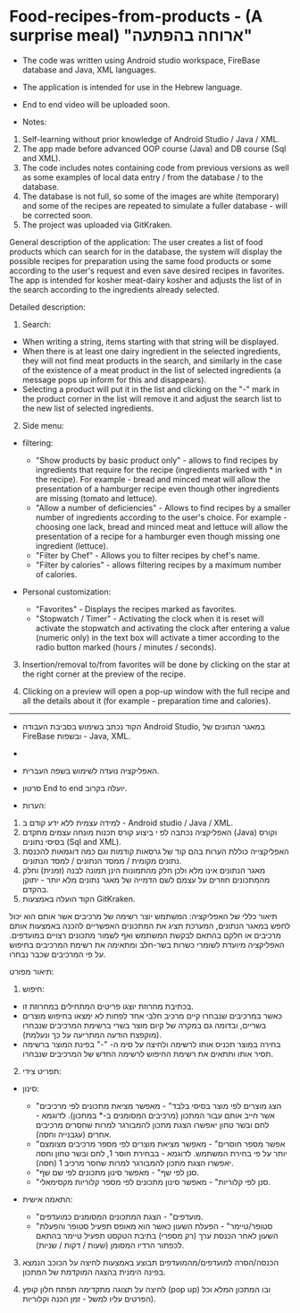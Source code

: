 # Food-recipes-from-products - (A surprise meal) "ארוחה בהפתעה"

* The code was written using Android studio workspace, FireBase database and Java, XML languages. 

* The application is intended for use in the Hebrew language.

* End to end video will be uploaded soon.

* Notes:
1) Self-learning without prior knowledge of Android Studio / Java / XML.
2) The app made before advanced OOP course (Java) and DB course (Sql and XML).
3) The code includes notes containing code from previous versions as well as some examples of local data entry / from the database / to the database.
4) The database is not full, so some of the images are white (temporary) and some of the recipes are repeated to simulate a fuller database - will be corrected soon.
5) The project was uploaded via GitKraken.

General description of the application:
The user creates a list of food products which can search for in the database, the system will display the possible recipes for preparation using the same food products or some according to the user's request and even save desired recipes in favorites.
The app is intended for kosher meat-dairy kosher and adjusts the list of  in the search according to the ingredients already selected.

Detailed description:
1) Search:
- When writing a string, items starting with that string will be displayed.
- When there is at least one dairy ingredient in the selected ingredients, they will not find meat products in the search, and similarly in the case of the existence of a meat product in the list of selected ingredients (a message pops up inform for this and disappears).
- Selecting a product will put it in the list and clicking on the "-" mark in the product corner in the list will remove it and adjust the search list to the new list of selected ingredients.

2) Side menu:
- filtering:
  - "Show products by basic product only" - allows to find recipes by ingredients that require for the recipe (ingredients marked with * in the recipe). For example - bread and minced meat will allow the presentation of a hamburger recipe even though other ingredients are missing (tomato and lettuce).
  - "Allow a number of deficiencies" - Allows to find recipes by a smaller number of ingredients according to the user's choice. For example - choosing one lack, bread and minced meat and lettuce will allow the presentation of a recipe for a hamburger even though missing one ingredient (lettuce).
  - "Filter by Chef" - Allows you to filter recipes by chef's name.
  - "Filter by calories" - allows filtering recipes by a maximum number of calories.

- Personal customization:
  - "Favorites" - Displays the recipes marked as favorites.
  - "Stopwatch / Timer" - Activating the clock when it is reset will activate the stopwatch and activating the clock after entering a value (numeric only) in the text box will activate a timer according to the radio button marked (hours / minutes / seconds).

3) Insertion/removal to/from favorites will be done by clicking on the star at the right corner at the preview of the recipe.

4) Clicking on a preview will open a pop-up window with the full recipe and all the details about it (for example - preparation time and calories).

------------------------------------------------------------------------------------------------------------------------------------------------------------------------------------------------------------------------------------------------------------------------------------------------------------------------------------------------------------------------------------------------------------------------

* הקוד נכתב בשימוש בסביבת העבודה Android Studio, במאגר הנתונים של FireBase ובשפות - Java, XML.
* 
* האפליקציה נועדה לשימוש בשפה העברית. 

* סרטון End to end יועלה בקרוב.

* הערות:
1) למידה עצמית ללא ידע קודם ב - Android studio / Java / XML.
2) האפליקציה נכתבה לפ י ביצוע קורס תכנות מונחה עצמים מתקדם (Java) וקורס בסיסי נתונים (Sql and XML).
3) האפליקצייה כוללת הערות בהם קוד של גרסאות קודמות וגם כמה דוגמאות להכנסת נתונים מקומית / ממסד הנתונים / למסד הנתונים.
4) מאגר הנתונים אינו מלא ולכן חלק מהתמונות הינן תמונה לבנה (זמנית) וחלק מהמתכונים חוזרים על עצמם לשם הדמייה של מאגר נתונים מלא יותר - יתוקן בהקדם.
5) הקוד הועלה באמצעות GitKraken.

תיאור כללי של האפליקציה:
המשתמש יוצר רשימה של מרכיבים אשר אותם הוא יכול לחפש במאגר הנתונים, המערכת תציג את המתכונים האפשריים להכנה באמצעות אותם מרכיבים או חלקם בהתאם לבקשת המשתמש ואף לשמור מתכונים רצויים במועדפים.
האפליקציה מיועדת לשומרי כשרות בשר-חלב ומתאימה את רשימת המרכיבים בחיפוש על פי המרכיבים שכבר נבחרו.

תיאור מפורט:
1) חיפוש:
- בכתיבת מחרוזת יוצגו פריטים המתחילים במחרוזת זו.
- כאשר במרכיבים שנבחרו קיים מרכיב חלבי אחד לפחות לא ימצאו בחיפוש מוצרים בשריים, ובדומה גם במקרה של קיום מוצר בשרי ברשימת המרכיבים שנבחרו (מוקפצת הודעה המתריעה על כך ונעלמת).
- בחירה במוצר תכניס אותו לרשימה ולחיצה על סימ ה- "-" בפינת המוצר ברשימה תסיר אותו ותתאים את רשימת החיפוש לרשימה החדש של המרכיבים שנבחרו.

2) תפריט צידי:
- סינון:
  - "הצג מוצרים לפי מוצר בסיסי בלבד" - מאפשר מציאת מתכונים לפי מרכיבים אשר חייב אותם עבור המתכון (מרכיבים המסומנים ב-* במתכון). לדוגמא - לחם ובשר טחון יאפשרו הצגת מתכון להמבורגר למרות שחסרים מרכיבים אחרים (עגבנייה וחסה).
  - "אפשר מספר חוסרים" -  מאפשר מציאת מוצרים לפי מספר מרכיבים מצומצם יותר על פי בחירת המשתמש. לדוגמא - בבחירת חוסר 1, לחם ובשר טחון וחסה יאפשרו הצגת מתכון להמבורגר למרות שחסר מרכיב 1 (חסה).
  - "סנן לפי שף" - מאפשר סינון מתכונים לפי שם שף.
  - "סנן לפי קלוריות" - מאפשר סינון מתכונים לפי מספר קלוריות מקסימאלי.

- התאמה אישית:
  - "מועדפים" - הצגת המתכונים המסומנים כמועדפים.
  - "סטופר/טיימר" - הפעלת השעון כאשר הוא מאופס תפעיל סטופר והפעלת השעון לאחר הכנסת ערך (רק מספרי) בתיבת הטקסט תפעיל טיימר בהתאם לכפתור הרדיו המסומן (שעות / דקות / שניות).

3) הכנסה/הסרה למועדפים/מהמועדפים תבוצע באמצעות לחיצה על הכוכב הנמצא בפינה הימנית בהצגה המוקדמת של המתכון.

4) לחיצה על תצוגה מתקדימה תפתח חלון קופץ (pop up) ובו המתכון המלא וכל הפרטים עליו למשל - זמן הכנה וקלוריות).
